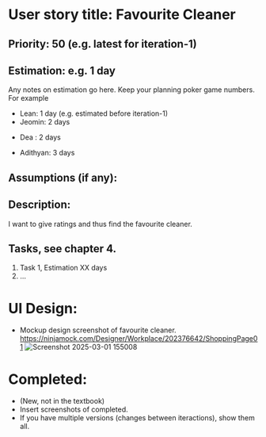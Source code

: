 # User story title: Favourite Cleaner

## Priority: 50 (e.g. latest for iteration-1)

## Estimation: e.g. 1 day
Any notes on estimation go here. Keep your planning poker game numbers. For example
* Lean: 1 day (e.g. estimated before iteration-1)
* Jeomin: 2 days
- Dea : 2 days
* Adithyan: 3 days

## Assumptions (if any):

## Description: 
I want to give ratings and thus find the favourite cleaner.

## Tasks, see chapter 4.

1. Task 1, Estimation XX days
2. ...


# UI Design:
* Mockup design screenshot of favourite cleaner. https://ninjamock.com/Designer/Workplace/202376642/ShoppingPage01
  ![Screenshot 2025-03-01 155008](https://github.com/user-attachments/assets/ee0c9d2f-a019-4869-8949-a9f7b88cb2fb)


# Completed:
* (New, not in the textbook) 
* Insert screenshots of completed. 
* If you have multiple versions (changes between iteractions), show them all.

